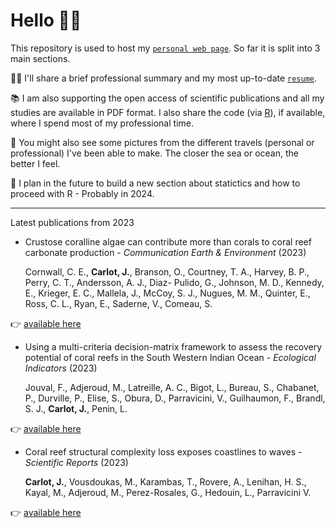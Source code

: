 # Hello 👋🏼

This repository is used to host my [`personal web page`](https://JayCrlt.github.io/JayCrlt.github.io/). So far it is split into 3 main sections.

🙎🏼 I'll share a brief professional summary and my most up-to-date [`resume`](https://jaycrlt.github.io/Papers/CARLOT_CV.pdf).

📚 I am also supporting the open access of scientific publications and all my studies are available in PDF format. I also share the code (via [R](https://posit.co)), if available, where I spend most of my professional time.

📸 You might also see some pictures from the different travels (personal or professional) I've been able to make. The closer the sea or ocean, the better I feel.

🎥 I plan in the future to build a new section about statictics and how to proceed with R - Probably in 2024.

------------------------------------------------------------------------

Latest publications from 2023

-   Crustose coralline algae can contribute more than corals to coral reef carbonate production - *Communication Earth & Environment* (2023)

    Cornwall, C. E., **Carlot, J.**, Branson, O., Courtney, T. A., Harvey, B. P., Perry, C. T., Andersson, A. J., Diaz- Pulido, G., Johnson, M. D., Kennedy, E., Krieger, E. C., Mallela, J., McCoy, S. J., Nugues, M. M., Quinter, E., Ross, C. L., Ryan, E., Saderne, V., Comeau, S.

👉 [available here](https://jaycrlt.github.io/Papers/12.pdf)

-   Using a multi-criteria decision-matrix framework to assess the recovery potential of coral reefs in the South Western Indian Ocean - *Ecological Indicators* (2023)

    Jouval, F., Adjeroud, M., Latreille, A. C., Bigot, L., Bureau, S., Chabanet, P., Durville, P., Elise, S., Obura, D., Parravicini, V., Guilhaumon, F., Brandl, S. J., **Carlot, J.**, Penin, L.

👉 [available here](https://jaycrlt.github.io/Papers/11.pdf)

-   Coral reef structural complexity loss exposes coastlines to waves - *Scientific Reports* (2023)

    **Carlot, J.**, Vousdoukas, M., Karambas, T., Rovere, A., Lenihan, H. S., Kayal, M., Adjeroud, M., Perez-Rosales, G., Hedouin, L., Parravicini V.

👉 [available here](https://jaycrlt.github.io/Papers/10.pdf)
